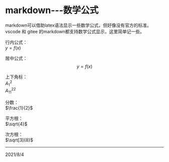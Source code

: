 # markdown---数学公式

markdown可以借助latex语法显示一些数学公式，但好像没有官方的标准。  
vscode 和 gitee 的markdown都支持数学公式显示，这里简单记一些。  

行内公式：  
$y=f(x)$  

居中公式：  
$$y=f(x)$$  

上下角标：  
$A_1^2$  
$A_{11}^{22}$  

分数：  
$\frac{1}{2}$  

平方根：  
$\sqrt{4}$  

次方根：  
$\sqrt[3]{8}$  


----
2021/8/4  
